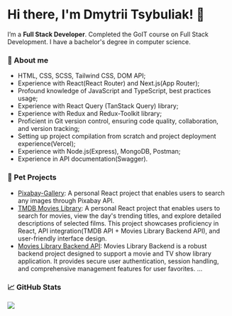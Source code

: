 # Hi there, I'm Dmytrii Tsybuliak! 👋

I’m a **Full Stack Developer**. Completed the GoIT course on Full Stack Development. I have a bachelor's degree in computer science.

### 🌟 About me
- HTML, CSS, SCSS, Tailwind CSS, DOM API;
- Experience with React(React Router) and Next.js(App Router);
- Profound knowledge of JavaScript and TypeScript, best practices usage;
- Experience with React Query (TanStack Query) library;
- Experience with Redux and Redux-Toolkit library;
- Proficient in Git version control, ensuring code quality, collaboration, and version tracking;
- Setting up project compilation from scratch and project deployment experience(Vercel);
- Experience with Node.js(Express), MongoDB, Postman;
- Experience in API documentation(Swagger).

### 🚀 Pet Projects
- [Pixabay-Gallery](https://github.com/DmytriiTsybuliak/Pixabay-Gallery): A personal React project that enables users to search any images through Pixabay API.
- [TMDB Movies Library](https://github.com/DmytriiTsybuliak/TMDB-movies-library): A personal React project that enables users to search for movies, view the day's trending titles, and explore detailed descriptions of selected films. This project showcases proficiency in React, API integration(TMDB API + Movies Library Backend API), and user-friendly interface design.
- [Movies Library Backend API](https://github.com/DmytriiTsybuliak/movies-library-backend): Movies Library Backend is a robust backend project designed to support a movie and TV show library application. It provides secure user authentication, session handling, and comprehensive management features for user favorites.
  ...


### 📈 GitHub Stats
<div >
<a href="https://github.com/anuraghazra/github-readme-stats">
<img align="center" src="https://github-readme-stats.vercel.app/api/top-langs/?username=DmytriiTsybuliak&layout=compact&bg_color=3a485e&text_color=ffffff" />
</a>
</div>
